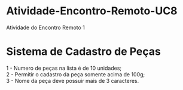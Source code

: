 # Atividade-Encontro-Remoto-UC8
Atividade do Encontro Remoto 1

# Sistema de Cadastro de Peças
1 - Numero de peças na lista é de 10 unidades;<br>
2 - Permitir o cadastro da peça somente acima de 100g;<br>
3 - Nome da peça deve possuir mais de 3 caracteres.<br>
